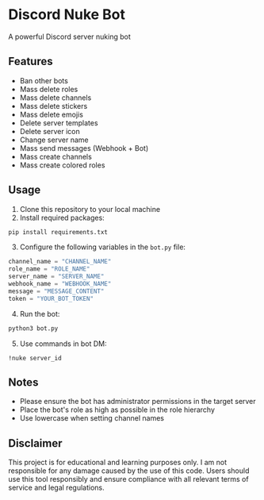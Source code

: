# Discord Nuke Bot

A powerful Discord server nuking bot

## Features

- Ban other bots
- Mass delete roles
- Mass delete channels
- Mass delete stickers
- Mass delete emojis
- Delete server templates
- Delete server icon
- Change server name
- Mass send messages (Webhook + Bot)
- Mass create channels
- Mass create colored roles

## Usage

1. Clone this repository to your local machine
2. Install required packages:

```bash
pip install requirements.txt
```

3. Configure the following variables in the `bot.py` file:

```python
channel_name = "CHANNEL_NAME"
role_name = "ROLE_NAME"
server_name = "SERVER_NAME"
webhook_name = "WEBHOOK_NAME"
message = "MESSAGE_CONTENT"
token = "YOUR_BOT_TOKEN"
```

4. Run the bot:

```bash
python3 bot.py
```

5. Use commands in bot DM:

```
!nuke server_id
```

## Notes

- Please ensure the bot has administrator permissions in the target server
- Place the bot's role as high as possible in the role hierarchy
- Use lowercase when setting channel names

## Disclaimer

This project is for educational and learning purposes only. I am not responsible for any damage caused by the use of this code. Users should use this tool responsibly and ensure compliance with all relevant terms of service and legal regulations.

